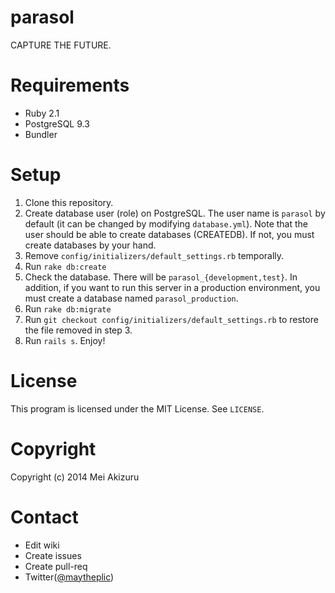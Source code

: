 parasol
=======

CAPTURE THE FUTURE.

# Requirements
* Ruby 2.1
* PostgreSQL 9.3
* Bundler

# Setup
1. Clone this repository.
2. Create database user (role) on PostgreSQL. The user name is `parasol` by default (it can be changed by modifying `database.yml`). Note that the user should be able to create databases (CREATEDB). If not, you must create databases by your hand.
3. Remove `config/initializers/default_settings.rb` temporally.
4. Run `rake db:create`
5. Check the database. There will be `parasol_{development,test}`. In addition, if you want to run this server in a production environment, you must create a database named `parasol_production`.
6. Run `rake db:migrate`
7. Run `git checkout config/initializers/default_settings.rb` to restore the file removed in step 3.
8. Run `rails s`. Enjoy!

# License
This program is licensed under the MIT License. See `LICENSE`.

# Copyright
Copyright (c) 2014 Mei Akizuru

# Contact
* Edit wiki
* Create issues
* Create pull-req
* Twitter([@maytheplic](https://twitter.com/maytheplic))
